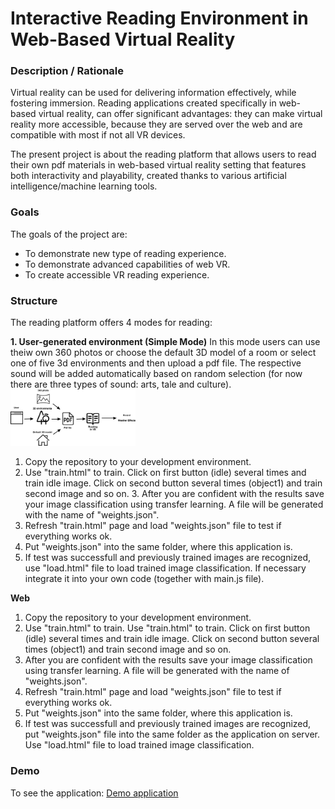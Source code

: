 # Interactive Reading Environment in Web-Based Virtual Reality

### **Description / Rationale**
Virtual reality can be used for delivering information effectively, while fostering immersion. Reading applications created specifically in web-based virtual reality, can offer significant advantages: they can make virtual reality more accessible, because they are served over the web and are compatible with most if not all VR devices. 

The present project is about the reading platform that allows users to read their own pdf materials in web-based virtual reality setting that features both interactivity and playability, created thanks to various artificial intelligence/machine learning tools. 

### **Goals**
The goals of the project are: 
* To demonstrate new type of reading experience. 
* To demonstrate advanced capabilities of web VR.
* To create accessible VR reading experience.

### **Structure**
The reading platform offers 4 modes for reading: 

**1. User-generated environment (Simple Mode)** 
In this mode users can use theiw own 360 photos or choose the default 3D model of a room or select one of five 3d environments and then upload a pdf file. The respective sound will be added automatically based on random selection (for now there are three types of sound: arts, tale and culture).
<img src="assets/mode1.png" width="200">


1. Copy the repository to your development environment.
2. Use "train.html" to train. Click on first button (idle) several times and train idle image. Click on second button several times (object1) and train second image and so on. 3. After you are confident with the results save your image classification using transfer learning. A file will be generated with the name of "weights.json".
4. Refresh "train.html" page and load "weights.json" file to test if everything works ok.  
5. Put "weights.json" into the same folder, where this application is.
6. If test was successfull and previously trained images are recognized, use "load.html" file to load trained image classification. If necessary integrate it into your own code (together with main.js file).

**Web**
1. Copy the repository to your development environment.
2. Use "train.html" to train. Use "train.html" to train. Click on first button (idle) several times and train idle image. Click on second button several times (object1) and train second image and so on. 
3. After you are confident with the results save your image classification using transfer learning. A file will be generated with the name of "weights.json".
4. Refresh "train.html" page and load "weights.json" file to test if everything works ok.  
5. Put "weights.json" into the same folder, where this application is.
6. If test was successfull and previously trained images are recognized, put "weights.json" file into the same folder as the application on server. Use "load.html" file to load trained image classification.

### **Demo**
To see the application: [Demo application](https://transferlearning.glitch.me/train.html)
